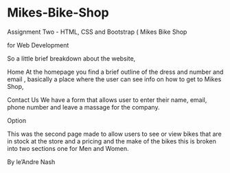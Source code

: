 # Mikes-Bike-Shop
Assignment Two - HTML, CSS and Bootstrap ( Mikes Bike Shop

for Web Development

So a little brief breakdown about the website,

Home At the homepage you find a brief outline of the dress and number and email , basically a place where the user can see info on how to get to Mikes Shop,

Contact Us We have a form that allows user to enter their name, email, phone number and leave a massage for the company.

Option

This was the second page made to allow users to see or view bikes that are in stock at the store and a pricing and the make of the bikes this is broken into two sections one for Men and Women.

By le’Andre Nash
